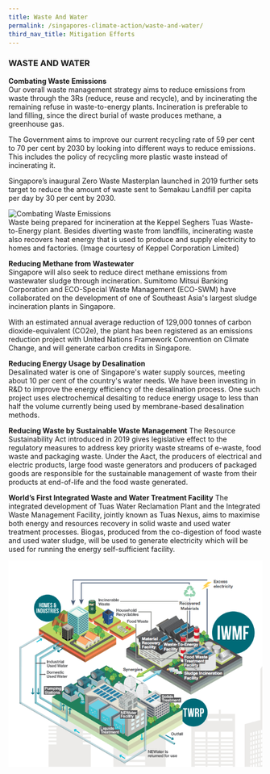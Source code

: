 ```yaml
---
title: Waste And Water
permalink: /singapores-climate-action/waste-and-water/
third_nav_title: Mitigation Efforts
---
```


### WASTE AND WATER

**Combating Waste Emissions**  
Our overall waste management strategy aims to reduce emissions from waste through the 3Rs (reduce, reuse and recycle), and by incinerating the remaining refuse in waste-to-energy plants. Incineration is preferable to land filling, since the direct burial of waste produces methane, a greenhouse gas.

The Government aims to improve our current recycling rate of 59 per cent to 70 per cent by 2030 by looking into different ways to reduce emissions. This includes the policy of recycling more plastic waste instead of incinerating it.

Singapore’s inaugural Zero Waste Masterplan launched in 2019 further sets target to reduce the amount of waste sent to Semakau Landfill per capita per day by 30 per cent by 2030. 

![Combating Waste Emissions](/images/combating-waste-emissions.jpg "Combating Waste Emissions")  
Waste being prepared for incineration at the Keppel Seghers Tuas Waste-to-Energy plant. Besides diverting waste from landfills, incinerating waste also recovers heat energy that is used to produce and supply electricity to homes and factories. (Image courtesy of Keppel Corporation Limited)

**Reducing Methane from Wastewater**  
Singapore will also seek to reduce direct methane emissions from wastewater sludge through incineration. Sumitomo Mitsui Banking Corporation and ECO-Special Waste Management (ECO-SWM) have collaborated on the development of one of Southeast Asia's largest sludge incineration plants in Singapore.

With an estimated annual average reduction of 129,000 tonnes of carbon dioxide-equivalent (CO2e), the plant has been registered as an emissions reduction project with United Nations Framework Convention on Climate Change, and will generate carbon credits in Singapore.

**Reducing Energy Usage by Desalination**  
Desalinated water is one of Singapore's water supply sources, meeting about 10 per cent of the country's water needs. We have been investing in R&D to improve the energy efficiency of the desalination process. One such project uses electrochemical desalting to reduce energy usage to less than half the volume currently being used by membrane-based desalination methods.

**Reducing Waste by Sustainable Waste Management**
The Resource Sustainability Act introduced in 2019 gives legislative effect to the regulatory measures to address key priority waste streams of e-waste, food waste and packaging waste. Under the Aact, the producers of electrical and electric products, large food waste generators and producers of packaged goods are responsible for the sustainable management of waste from their products at end-of-life and the food waste generated. 

**World’s First Integrated Waste and Water Treatment Facility**
The integrated development of Tuas Water Reclamation Plant and the Integrated Waste Management Facility, jointly known as Tuas Nexus, aims to maximise both energy and resources recovery in solid waste and used water treatment processes. Biogas, produced from the co-digestion of food waste and used water sludge, will be used to generate electricity which will be used for running the energy self-sufficient facility.  

![tuas-nexus](/images/tuas-nexus.png "tuas-nexus")
